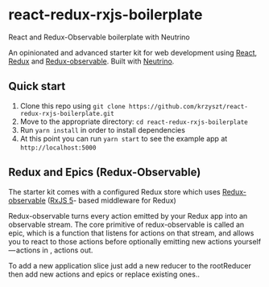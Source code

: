 # react-redux-rxjs-boilerplate
React and Redux-Observable boilerplate with Neutrino


An opinionated and advanced starter kit for web development using 
<a href="https://reactjs.org/">React</a>,
<a href="https://redux.js.org/">Redux</a> and 
<a href="https://redux-observable.js.org/">Redux-observable</a>.
Built with <a href="https://neutrino.js.org/">Neutrino</a>.

## Quick start

1. Clone this repo using `git clone https://github.com/krzyszt/react-redux-rxjs-boilerplate.git`
2. Move to the appropriate directory: `cd react-redux-rxjs-boilerplate`<br />
3. Run `yarn install` in order to install dependencies<br />
4. At this point you can run `yarn start` to see the example app at `http://localhost:5000`

## Redux and Epics (Redux-Observable) 

The starter kit comes with a configured Redux store which uses 
<a href="https://redux-observable.js.org/">Redux-observable</a> 
(<a href="https://github.com/ReactiveX/RxJS">RxJS 5</a>- based middleware for Redux) 
<br />

Redux-observable turns every action emitted by your Redux app into an observable stream. 
The core primitive of redux-observable is called an epic, which is a function that listens for actions on that stream, 
and allows you to react to those actions before optionally emitting new actions yourself — actions in , actions out. 
<br />

To add a new application slice just add a new reducer to the rootReducer then add new actions and epics or replace existing ones..
